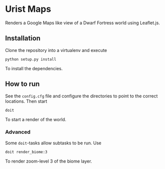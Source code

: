 Urist Maps
==========

Renders a Google Maps like view of a Dwarf Fortress world using Leaflet.js.

Installation
------------

Clone the repository into a virtualenv and execute

    python setup.py install

To install the dependencies.

How to run
----------

See the `config.cfg` file and configure the directories to point to the correct locations. Then start 

    doit

To start a render of the world.

### Advanced

Some `doit`-tasks allow subtasks to be run. Use

    doit render_biome:3

To render zoom-level 3 of the biome layer.

